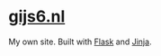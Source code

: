 # [gijs6.nl](https://www.gijs6.nl)

My own site. Built with [Flask](https://github.com/pallets/flask) and [Jinja](https://github.com/pallets/jinja).
